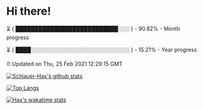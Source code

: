# Hi there!

⏳ { ███████████████████████████░░░ } - 90.82% - Month progress

⏳ { ████░░░░░░░░░░░░░░░░░░░░░░░░░░ } - 15.21% - Year progress

⏰ Updated on Thu, 25 Feb 2021 12:29:15 GMT


[![Schlauer-Hax's github stats](https://github-readme-stats.vercel.app/api?username=Schlauer-Hax&show_icons=true&theme=dark&count_private=true)](https://github.com/Schlauer-Hax)


[![Top Langs](https://github-readme-stats.vercel.app/api/top-langs/?username=Schlauer-Hax&layout=compact&theme=dark)](https://github.com/Schlauer-Hax?tab=repositories)


[![Hax's wakatime stats](https://github-readme-stats.vercel.app/api/wakatime?username=Hax&theme=dark)](https://wakatime.com/@Hax)

